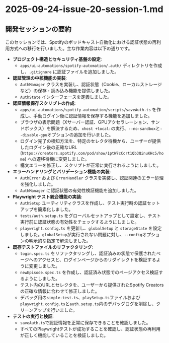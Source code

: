 # 2025-09-24-issue-20-session-1.md

## 開発セッションの要約

このセッションでは、Spotifyのポッドキャスト自動化における認証状態の再利用方式への移行を行いました。主な作業内容は以下の通りです。

-   **プロジェクト構造とセキュリティ基盤の設定**:
    -   `apps/ui-automations/spotify-automation/.auth/` ディレクトリを作成し、`.gitignore` に認証ファイルを追加しました。
-   **認証管理の中核機能の実装**:
    -   `AuthManager` クラスを実装し、認証状態（Cookie、ローカルストレージなど）の保存・読み込み機能を提供しました。
    -   `AuthState` インターフェースを定義しました。
-   **認証情報保存スクリプトの作成**:
    -   `apps/ui-automations/spotify-automation/scripts/saveAuth.ts` を作成し、手動ログイン後に認証情報を保存する機能を追加しました。
    -   ブラウザの表示問題（Xサーバー認証、GPUアクセラレーション、サンドボックス）を解決するため、`xhost +local:`の実行、`--no-sandbox`と`--disable-gpu`オプションの追加を行いました。
    -   ログイン完了の検知方法を、特定のセレクタ待機から、ユーザーが提供したログイン後の正確なURL (`https://creators.spotify.com/pod/show/1ptW7cCcrt1Qb3QinuKHc5/home`) への遷移待機に変更しました。
    -   構文エラーを修正し、スクリプトが正常に実行されるようにしました。
-   **エラーハンドリングとバリデーション機能の実装**:
    -   `AuthError` および `ErrorHandler` クラスを実装し、認証関連のエラー処理を強化しました。
    -   `AuthManager` に認証状態の有効性検証機能を追加しました。
-   **Playwright テスト統合機能の実装**:
    -   `AuthSetup` ユーティリティクラスを作成し、テスト実行時の認証セットアップを簡素化しました。
    -   `tests/auth.setup.ts` をグローバルセットアップとして設定し、テスト実行前に認証状態の有効性をチェックするようにしました。
    -   `playwright.config.ts` を更新し、`globalSetup` と `storageState` を設定しました。`globalSetup`が実行されない問題に対し、`--config`オプションの明示的な指定で解決しました。
-   **既存テストファイルのリファクタリング**:
    -   `login.spec.ts` をリファクタリングし、認証済みの状態で保護されたページへのアクセスと、ログインページからのリダイレクトを検証するように変更しました。
    -   `newEpisode.spec.ts` を作成し、認証済み状態でのページアクセス検証するようにしました。
    -   テスト内のURLとセレクタを、ユーザーから提供されたSpotify Creatorsの正確な情報に合わせて修正しました。
    -   デバッグ用の`simple-test.ts`、`playSetup.ts`ファイルおよび`playwright.config.ts`と`auth.setup.ts`内のデバッグログを削除し、クリーンアップを行いました。
-   **テストの実行と検証**:
    -   `saveAuth.ts`で認証情報を正常に保存できることを確認しました。
    -   すべてのPlaywrightテストが成功することを確認し、認証状態の再利用が正しく機能していることを検証しました。
